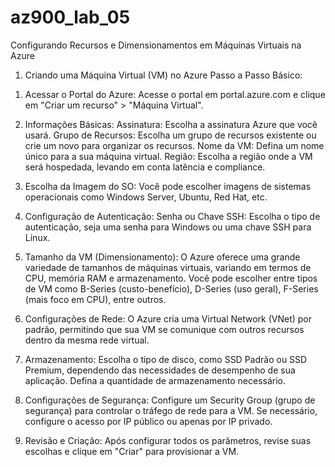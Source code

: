 # az900_lab_05
 Configurando Recursos e Dimensionamentos em Máquinas Virtuais na Azure

1. Criando uma Máquina Virtual (VM) no Azure
Passo a Passo Básico:

1) Acessar o Portal do Azure:
Acesse o portal em portal.azure.com e clique em "Criar um recurso" > "Máquina Virtual".

2) Informações Básicas:
  Assinatura: Escolha a assinatura Azure que você usará.
  Grupo de Recursos: Escolha um grupo de recursos existente ou crie um novo para organizar os recursos.
  Nome da VM: Defina um nome único para a sua máquina virtual.
  Região: Escolha a região onde a VM será hospedada, levando em conta latência e compliance.

3) Escolha da Imagem do SO:
Você pode escolher imagens de sistemas operacionais como Windows Server, Ubuntu, Red Hat, etc.

4) Configuração de Autenticação:
Senha ou Chave SSH: Escolha o tipo de autenticação, seja uma senha para Windows ou uma chave SSH para Linux.

5) Tamanho da VM (Dimensionamento):
O Azure oferece uma grande variedade de tamanhos de máquinas virtuais, variando em termos de CPU, memória RAM e armazenamento. Você pode escolher entre tipos de VM como B-Series (custo-benefício), D-Series (uso geral), F-Series (mais foco em CPU), entre outros.

6) Configurações de Rede:
O Azure cria uma Virtual Network (VNet) por padrão, permitindo que sua VM se comunique com outros recursos dentro da mesma rede virtual.

7) Armazenamento:
Escolha o tipo de disco, como SSD Padrão ou SSD Premium, dependendo das necessidades de desempenho de sua aplicação.
Defina a quantidade de armazenamento necessário.

8) Configurações de Segurança:
Configure um Security Group (grupo de segurança) para controlar o tráfego de rede para a VM.
Se necessário, configure o acesso por IP público ou apenas por IP privado.

9) Revisão e Criação:
Após configurar todos os parâmetros, revise suas escolhas e clique em "Criar" para provisionar a VM.
